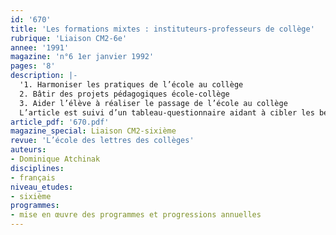 ```yaml
---
id: '670'
title: 'Les formations mixtes : instituteurs-professeurs de collège'
rubrique: 'Liaison CM2-6e'
annee: '1991'
magazine: 'n°6 1er janvier 1992'
pages: '8'
description: |-
  '1. Harmoniser les pratiques de l’école au collège
  2. Bâtir des projets pédagogiques école-collège
  3. Aider l’élève à réaliser le passage de l’école au collège
  L’article est suivi d’un tableau-questionnaire aidant à cibler les besoins des élèves et des enseignants.'
article_pdf: '670.pdf'
magazine_special: Liaison CM2-sixième
revue: 'L’école des lettres des collèges'
auteurs:
- Dominique Atchinak
disciplines:
- français
niveau_etudes:
- sixième
programmes:
- mise en œuvre des programmes et progressions annuelles
---
```

